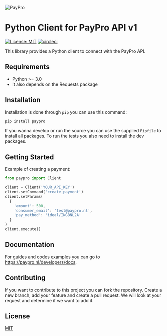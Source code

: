 ![PayPro](https://paypro.nl/images/logo-ie.png)
# Python Client for PayPro API v1
[![License: MIT](https://img.shields.io/badge/License-MIT-blue.svg)](https://opensource.org/licenses/MIT)
[![circleci](https://img.shields.io/circleci/project/github/RedSparr0w/node-csgo-parser.svg)](https://circleci.com/gh/paypronl/paypro-python-v1)

This library provides a Python client to connect with the PayPro API.

## Requirements
 - Python >= 3.0
 - It also depends on the Requests package
 
## Installation

Installation is done through `pip` you can use this command:

```sh
pip install paypro
```

If you wanna develop or run the source you can use the supplied `Pipfile` to install all packages. To run the tests you also need to install the dev packages.

## Getting Started

Example of creating a payment:

```python
from paypro import Client

client = Client('YOUR_API_KEY')
client.setCommand('create_payment')
client.setParams(
  {
    'amount': 500,
    'consumer_email': 'test@paypro.nl',
    'pay_method': 'ideal/INGBNL2A'
  }
)
client.execute()
```

## Documentation

For guides and codes examples you can go to https://paypro.nl/developers/docs.

## Contributing

If you want to contribute to this project you can fork the repository. Create a new branch, add your feature and create a pull request. We will look at your request and determine if we want to add it.

## License
[MIT](https://github.com/paypronl/paypro-ruby-v1/blob/master/LICENSE)
